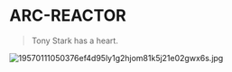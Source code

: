 # ARC-REACTOR

> Tony Stark has a heart.


  ![19570111050376ef4d95ly1g2hjom81k5j21e02gwx6s.jpg](http://qny.smartcoder.club/bed/19570111050376ef4d95ly1g2hjom81k5j21e02gwx6s.jpg)


